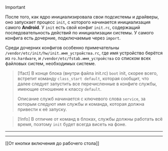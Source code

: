 > [!important] 
> После того, как ядро инициализировала свои подсистемы и драйверы, оно запускает процесс `init`, с которого начинается инициализация самого **Android**. У `init` есть свой конфиг `init.rc`, содержащий последовательность действий по инициализации системы. У самого конфига есть дочерние, подключаемые через `import`.

Среди дочерних конфигов особенно примечательны `/vendor/etc/init/hw/init.имя_устройства.rc`, где имя устройство берётся из `ro.hardware`, и `/vendor/etc/fstab.имя_устройства` со списком всех файловых систем, необходимых системе.

> [!fact] 
> В конце блока (внутри файла init.rc) `boot` init, скорее всего, встретит команду `class_start default`, которая сообщит, что далее следует запустить все перечисленные в конфиге службы, имеющие отношение к классу `default`.
> 
> Описание служб начинается с ключевого слова `service`, за которым следуют имя службы и команда, которая должна привести к её запуску.

> [!info]
> В отличие от команд в блоках, службы должны работать всё время, поэтому `init` будет всегда висеть на фоне.

---
---
[[От кнопки включения до рабочего стола]]
